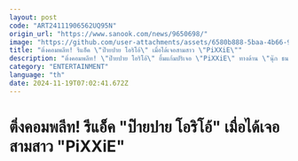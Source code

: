 ```yaml
---
layout: post
code: "ART24111906562UQ95N"
origin_url: "https://www.sanook.com/news/9650698/"
image: "https://github.com/user-attachments/assets/6580b888-5baa-4b66-9a35-d392fae44b47"
title: "ติ่งคอมพลีท! รีแอ็ค \"ป๊ายปาย โอริโอ้\" เมื่อได้เจอสามสาว \"PiXXiE\""
description: "ติ่งคอมพลีท! \"ป๊ายปาย โอริโอ้\" ยิ้มแก้มปริเจอ \"PiXXiE\" ทางด้าน \"นุ๊ก ธนดล\" รีบคอมเมนต์ด่วน"
category: "ENTERTAINMENT"
language: "th"
date: 2024-11-19T07:02:41.672Z
---
```


# ติ่งคอมพลีท! รีแอ็ค "ป๊ายปาย โอริโอ้" เมื่อได้เจอสามสาว "PiXXiE"